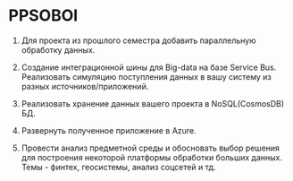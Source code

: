 # PPSOBOI


1. Для проекта из прошлого семестра добавить параллельную обработку данных. 

2. Создание интеграционной шины для Big-data на базе Service Bus. Реализовать симуляцию поступления данных в вашу систему из разных источников/приложений.

3. Реализовать хранение данных вашего проекта в NoSQL(CosmosDB) БД.

4. Развернуть полученное приложение в Azure. 

5. Провести анализ предметной среды и обосновать выбор решения для построения некоторой платформы обработки больших данных. Темы - финтех, геосистемы, анализ соцсетей и тд.
